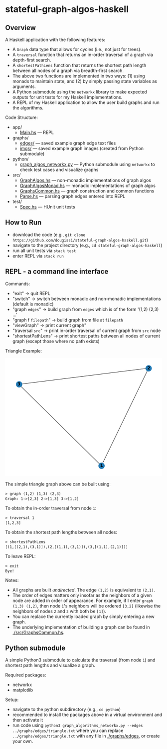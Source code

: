 # stateful-graph-algos-haskell

## Overview 
A Haskell application with the following features:
* A `Graph` data type that allows for cycles (i.e., not just for trees).
* A `traversal` function that returns an in-order traversal of a graph via depth-first search. 
* A `shortestPathLens` function that returns the shortest path length between all nodes of a graph via breadth-first search.
* The above two functions are implemented in two ways: (1) using monads to maintain state, and (2) by simply passing state variables as arguments.
* A Python submodule using the `networkx` library to make expected outputs for unit tests for my Haskell implementations.
* A REPL of my Haskell application to allow the user build graphs and run the algorithms.

Code Structure:
* app/
  * [Main.hs](./app/Main.hs) &mdash; REPL
* graphs/ 
  * [edges/](./graphs/edges) &mdash; saved example graph edge text files
  * [imgs/](./graphs/imgs) &mdash; saved example graph images (created from Python submodule)
* python/ 
  * [graph_algos_networkx.py](./python/graph_algorithms_networkx.py) &mdash; Python submodule using `networkx` to check test cases and visualize graphs
* src/
  * [GraphAlgos.hs](./src/GraphAlgos.hs) &mdash; non-monadic implementations of graph algos
  * [GraphAlgosMonad.hs](./src/GraphAlgosMonad.hs) &mdash; monadic implementations of graph algos
  * [GraphsCommon.hs](./src/GraphsCommon.hs) &mdash; graph construction and common functions
  * [Parse.hs](./src/Parse.hs) &mdash; parsing graph edges entered into REPL
* test/
  * [Spec.hs](./test/Spec.hs) &mdash; HUnit unit tests

## How to Run
* download the code (e.g., `git clone https://github.com/dougissi/stateful-graph-algos-haskell.git`)
* navigate to the project directory (e.g., `cd stateful-graph-algos-haskell`)
* run all unit tests via `stack test`
* enter REPL via `stack run`

## REPL - a command line interface
Commands:
* "exit" -> quit REPL
* "switch" -> switch between monadic and non-monadic implementations (default is monadic)
* "graph `edges`" -> build graph from `edges` which is of the form '(1,2) (2,3) ...'
* "graph f `filepath`" -> build graph from file at `filepath`
* "viewGraph" -> print current graph"
* "traversal `src`" -> print in-order traversal of current graph from `src` node
* "shortestPathLens" -> print shortest paths between all nodes of current graph (except those where no path exists)

Triangle Example:

![triangle graph](./graphs/imgs/triangle.png)

The simple triangle graph above can be built using:
```
> graph (1,2) (1,3) (2,3)
Graph: 1->[2,3] 2->[1,3] 3->[1,2]
```

To obtain the in-order traversal from node `1`:
```
> traversal 1
[1,2,3]
```

To obtain the shortest path lengths between all nodes:
```
> shortestPathLens
[(1,[(2,1),(3,1)]),(2,[(1,1),(3,1)]),(3,[(1,1),(2,1)])]
```

To leave REPL:
```
> exit
Bye!
```

Notes:
* All graphs are built _undirected_. The edge `(1,2)` is equivalent to `(2,1)`.
* The order of edges matters only insofar as the neighbors of a given node are added in order of appearance. For example, if I enter `graph (1,3) (1,2)`, then node `1`'s neighbors will be ordered `[3,2]` (likewise the neighbors of nodes `2` and `3` with both be `[1]`).
* You can replace the currently loaded graph by simply entering a new graph.
* The underlying implementation of building a graph can be found in [./src/GraphsCommon.hs](https://github.com/dougissi/stateful-graph-algos-haskell/blob/ecc88b8624d22ac181da89047f7be3337468535a/src/GraphsCommon.hs#L22-L38).

## Python submodule
A simple Python3 submodule to calculate the traversal (from node `1`) and shortest path lengths and visualize a graph.

Required packages:
* networkx
* matplotlib

Setup:
* navigate to the python subdirectory (e.g., `cd python`)
* recommended to install the packages above in a virtual environment and then activate it
* run code using `python3 graph_algorithms_networkx.py --edges ../graphs/edges/triangle.txt` where you can replace `../graphs/edges/triangle.txt` with any file in [./graphs/edges](./graphs/edges), or create your own.